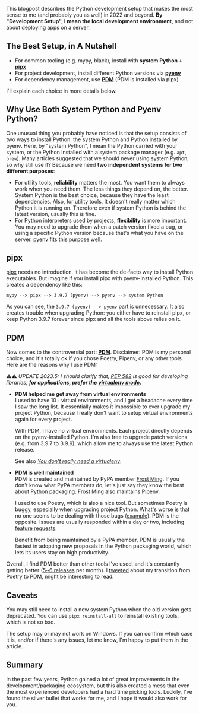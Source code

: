 This blogpost describes the Python development setup that makes the most sense to me (and probably you as well) in 2022 and beyond. **By "Development Setup", I mean the local development environment**, and not about deploying apps on a server.

## The Best Setup, in A Nutshell

- For common tooling (e.g. mypy, black), install with **system Python + [pipx](https://pypa.github.io/pipx/)**
- For project development, install different Python versions via **[pyenv](https://github.com/pyenv/pyenv)**
- For dependency management, use **[PDM](https://pdm.fming.dev/)** (PDM is installed via pipx)

I'll explain each choice in more details below.

## Why Use Both System Python and Pyenv Python?

One unusual thing you probably have noticed is that the setup consists of two ways to install Python: the system Python and Python installed by pyenv. Here, by "system Python", I mean the Python carried with your system, or the Python installed with a system package manager (e.g. `apt`, `brew`). Many articles suggested that we should never using system Python, so why still use it? Because we need **two independent systems for two different purposes**:

- For utility tools, **reliability** matters the most. You want them to always work when you need them. The less things they depend on, the better. System Python is the best choice, because they have the least dependencies. Also, for utility tools, It doesn't really matter which Python it is running on. Therefore even if system Python is behind the latest version, usually this is fine.
- For Python interpreters used by projects, **flexibility** is more important. You may need to upgrade them when a patch version fixed a bug, or using a specific Python version because that's what you have on the server. pyenv fits this purpose well.

## pipx

[pipx](https://pypa.github.io/pipx/) needs no introduction, it has become the de-facto way to install Python executables. But imagine if you install pipx with pyenv-installed Python. This creates a dependency like this:

```
mypy --> pipx --> 3.9.7 (pyenv) --> pyenv --> system Python
```

As you can see, the `3.9.7 (pyenv) --> pyenv` part is unnecessary. It also creates trouble when upgrading Python: you either have to reinstall pipx, or keep Python 3.9.7 forever since pipx and all the tools above relies on it.

## PDM

Now comes to the controversial part: **[PDM](https://pdm.fming.dev/)**. Disclaimer: PDM is my personal choice, and it's totally ok if you chose Poetry, Pipenv, or any other tools. Here are the reasons why I use PDM:

⚠️⚠️ *UPDATE 2023.5: I should clarify that, [PEP 582](https://pdm.fming.dev/latest/usage/pep582/) is good for developing libraries; **for applications, prefer the [virtualenv mode](https://pdm.fming.dev/latest/usage/venv/).*** 

- **PDM helped me get away from virtual environments**  
  I used to have 10+ virtual environments, and I get a headache every time I saw the long list. It essentially makes it impossible to ever upgrade my project Python, because I really don't want to setup virtual environments again for every project.

  With PDM, I have no virtual environments. Each project directly depends on the pyenv-installed Python. I'm also free to upgrade patch versions (e.g. from 3.9.7 to 3.9.9), which allow me to always use the latest Python release.

  See also *[You don't really need a virtualenv](https://frostming.com/en/2021/introducing-pdm/)*.

- **PDM is well maintained**  
  PDM is created and maintained by PyPA member [Frost Ming](https://twitter.com/frostming90). If you don't know what PyPA members do, let's just say they know the best about Python packaging. Frost Ming also maintains Pipenv.

  I used to use Poetry, which is also a nice tool. But sometimes Poetry is buggy, especially when upgrading project Python. What's worse is that no one seems to be dealing with those bugs ([example](https://github.com/python-poetry/poetry/issues/3071)). PDM is the opposite. Issues are usually responded within a day or two, including [feature requests](https://github.com/pdm-project/pdm/issues/846).

  Benefit from being maintained by a PyPA member, PDM is usually the fastest in adopting new proposals in the Python packaging world, which lets its users stay on high productivity.

Overall, I find PDM better than other tools I've used, and it's constantly getting better ([5~6 releases](https://github.com/pdm-project/pdm/releases) per month). I [tweeted](https://twitter.com/laike9m/status/1443812946325348356?s=20&t=1AIVAsNRwQ_JTRJEQk9CkQ) about my transition from Poetry to PDM, might be interesting to read.

## Caveats

You may still need to install a new system Python when the old version gets deprecated. You can use `pipx reinstall-all` to reinstall existing tools, which is not so bad.

The setup may or may not work on Windows. If you can confirm which case it is, and/or if there's any issues, let me know, I'm happy to put them in the article.

## Summary

In the past few years, Python gained a lot of great improvements in the development/packaging ecosystem, but this also created a mess that even the most experienced developers had a hard time picking tools. Luckily, I've found the silver bullet that works for me, and I hope it would also work for you.